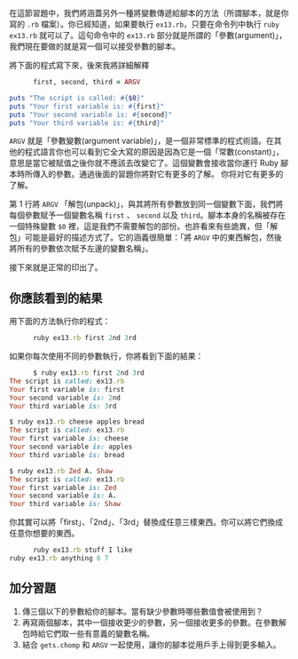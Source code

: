 在這節習題中，我們將涵蓋另外一種將變數傳遞給腳本的方法（所謂腳本，就是你寫的 `.rb` 檔案）。你已經知道，如果要執行 `ex13.rb`，只要在命令列中執行 `ruby ex13.rb` 就可以了。這句命令中的 `ex13.rb` 部分就是所謂的「參數(argument)」，我們現在要做的就是寫一個可以接受參數的腳本。

將下面的程式寫下來，後來我將詳細解釋

```rb
      first, second, third = ARGV

puts "The script is called: #{$0}"
puts "Your first variable is: #{first}"
puts "Your second variable is: #{second}"
puts "Your third variable is: #{third}"

```

`ARGV` 就是「參數變數(argument variable)」，是一個非常標準的程式術語。在其他的程式語言你也可以看到它全大寫的原因是因為它是一個「常數(constant)」，意思是當它被賦值之後你就不應該去改變它了。這個變數會接收當你運行 Ruby 腳本時所傳入的參數。通過後面的習題你將對它有更多的了解。 你将对它有更多的了解。

第 1 行將 `ARGV` 「解包(unpack)」，與其將所有參數放到同一個變數下面，我們將每個參數賦予一個變數名稱 `first` 、 `second` 以及 `third`。腳本本身的名稱被存在一個特殊變數 `$0` 裡，這是我們不需要解包的部份。也許看來有些詭異，但「解包」可能是最好的描述方式了。它的涵義很簡單：「將 `ARGV` 中的東西解包，然後將所有的參數依次賦予左邊的變數名稱」。

接下來就是正常的印出了。

## 你應該看到的結果

用下面的方法執行你的程式：

```rb
      ruby ex13.rb first 2nd 3rd

```

如果你每次使用不同的參數執行，你將看到下面的結果：

```rb
      $ ruby ex13.rb first 2nd 3rd
The script is called: ex13.rb
Your first variable is: first
Your second variable is: 2nd
Your third variable is: 3rd

$ ruby ex13.rb cheese apples bread
The script is called: ex13.rb
Your first variable is: cheese
Your second variable is: apples
Your third variable is: bread

$ ruby ex13.rb Zed A. Shaw
The script is called: ex13.rb
Your first variable is: Zed
Your second variable is: A.
Your third variable is: Shaw

```

你其實可以將「first」、「2nd」、「3rd」替換成任意三樣東西。你可以將它們換成任意你想要的東西。

```rb
      ruby ex13.rb stuff I like
ruby ex13.rb anything 6 7

```

## 加分習題

1.  傳三個以下的參數給你的腳本。當有缺少參數時哪些數值會被使用到？
2.  再寫兩個腳本，其中一個接收更少的參數，另一個接收更多的參數。在參數解包時給它們取一些有意義的變數名稱。
3.  結合 `gets.chomp` 和 `ARGV` 一起使用，讓你的腳本從用戶手上得到更多輸入。